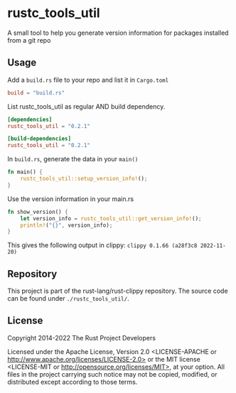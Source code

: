 # rustc_tools_util

A small tool to help you generate version information
for packages installed from a git repo

## Usage

Add a `build.rs` file to your repo and list it in `Cargo.toml`
````toml
build = "build.rs"
````

List rustc_tools_util as regular AND build dependency.
````toml
[dependencies]
rustc_tools_util = "0.2.1"

[build-dependencies]
rustc_tools_util = "0.2.1"
````

In `build.rs`, generate the data in your `main()`

```rust
fn main() {
    rustc_tools_util::setup_version_info!();
}
```

Use the version information in your main.rs

```rust
fn show_version() {
    let version_info = rustc_tools_util::get_version_info!();
    println!("{}", version_info);
}
```

This gives the following output in clippy:
`clippy 0.1.66 (a28f3c8 2022-11-20)`

## Repository

This project is part of the rust-lang/rust-clippy repository. The source code
can be found under `./rustc_tools_util/`.

## License

Copyright 2014-2022 The Rust Project Developers

Licensed under the Apache License, Version 2.0 <LICENSE-APACHE or
http://www.apache.org/licenses/LICENSE-2.0> or the MIT license
<LICENSE-MIT or http://opensource.org/licenses/MIT>, at your
option. All files in the project carrying such notice may not be
copied, modified, or distributed except according to those terms.
